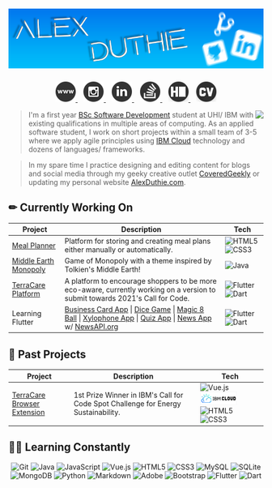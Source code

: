 # [![Alex Duthie | GitHub Banner](https://raw.githubusercontent.com/AlexDuthie/AlexDuthie/main/images/github-banner.png)](https://www.linkedin.com/in/alexduthielnkdn/)

<p align="center">
    <a href="https://alexduthie.me">
        <img
             src="https://raw.githubusercontent.com/AlexDuthie/AlexDuthie/main/images/social_media_icons/40x40/website.png">
    </a>&nbsp;&nbsp;
    <a href="https://instagram.com/alexduffdev">
        <img
             src="https://raw.githubusercontent.com/AlexDuthie/AlexDuthie/main/images/social_media_icons/40x40/instagram.png">
    </a>&nbsp;&nbsp;
    <a href="https://www.linkedin.com/in/alexduthielnkdn/">
        <img src="https://raw.githubusercontent.com/AlexDuthie/AlexDuthie/main/images/social_media_icons/40x40/linkedin.png">
    </a>&nbsp;&nbsp;
    <a href="https://stackoverflow.com/users/14725277/alex-duthie">
        <img src="https://raw.githubusercontent.com/AlexDuthie/AlexDuthie/main/images/social_media_icons/40x40/stack-overflow.png">
    </a>&nbsp;&nbsp;
    <a href="https://www.hackerrank.com/alexduthie">
        <img
             src="https://raw.githubusercontent.com/AlexDuthie/AlexDuthie/main/images/social_media_icons/40x40/hackerrank.png">
    </a>&nbsp;&nbsp;
    <a href="https://github.com/AlexDuthie/AlexDuthie/blob/main/cv/Alex-Duthie-Curriculum-Vitae.md">
        <img
             src="https://raw.githubusercontent.com/AlexDuthie/AlexDuthie/main/images/social_media_icons/40x40/cv.png">
    </a>
</p>

<p>
    <img align="right" src="https://github-readme-stats.vercel.app/api/top-langs/?username=alexduthie&layout=compact&theme=light&hide_langs_below=1" />
</p>

> I'm a first year [BSc Software Development](https://www.uhi.ac.uk/en/courses/bsc-hons-applied-software-development/#tabanchor) student at UHI/ IBM with existing qualifications in multiple areas of computing. As an applied software student, I work on short projects within a small team of 3-5 where we apply agile principles using [IBM Cloud](https://www.ibm.com/uk-en/cloud) technology and dozens of languages/ frameworks.

> In my spare time I practice designing and editing content for blogs and social media through my geeky creative outlet [CoveredGeekly](https://coveredgeekly.com) or updating my personal website [AlexDuthie.com](https://alexduthie.com).

<h2 align="left">
    ✏ Currently Working On
</h2>

<table align="center">
    <thead>
        <tr>
            <th>Project</th>
            <th>Description</th>
            <th>Tech</th>
        <tr>
    </thead>
    <tbody>
        <tr>
            <td>
                <a href="https://github.com/AlexDuthie/meal-planner-app">Meal Planner</a>
            </td>
            <td>Platform for storing and creating meal plans either manually or automatically.</td>
            <td>
                <img alt="HTML5"  src="https://img.shields.io/badge/HTML-239120?style=for-the-badge&logo=html5&logoColor=white"/>
                <img alt="CSS3"  src="https://img.shields.io/badge/CSS-239120?&style=for-the-badge&logo=css3&logoColor=white"/>
            </td>
        </tr>
        <tr>
            <td>
                <a href="">
                    Middle Earth Monopoly
                </a>
            </td>
            <td>
                Game of Monopoly with a theme inspired by Tolkien's Middle Earth!
            </td>
            <td>
                <img alt="Java" src="https://img.shields.io/badge/Java-%23ED8B00.svg?&style=for-the-badge&logo=java&logoColor=white"/>
            </td>
        </tr>
        <tr>
            <td>
                <a href="https://github.com/TerraCare-com">TerraCare Platform</a>
            </td>
            <td>
                A platform to encourage shoppers to be more eco-aware, currently working on a version to submit towards 2021's Call for Code.
            </td>
            <td>
                <img alt="Flutter" src="https://img.shields.io/badge/Flutter-02569B?style=for-the-badge&logo=flutter&logoColor=white"/>
                <img alt="Dart" src="https://img.shields.io/badge/Dart-0175C2?style=for-the-badge&logo=dart&logoColor=white"/>
            </td>
        </tr>
        <tr>
            <td>
                Learning Flutter
            </td>
            <td>
                <a href="https://github.com/AlexDuthie/business-card-app">Business Card App</a> |
                <a href="https://github.com/AlexDuthie/flutter-dice-app">Dice Game</a> |
                <a href="https://github.com/AlexDuthie/magic8ball-app">Magic 8 Ball</a> |
                <a href="https://github.com/AlexDuthie/xylophone-app">Xylophone App</a> |
                <a href="https://github.com/AlexDuthie/quiz-app">Quiz App</a> |
                <a href="https://github.com/AlexDuthie/NewsApp">News App</a> w/ <a href="https://newsapi.org/">NewsAPI.org</a>
            </td>
            <td>
                <img alt="Flutter" src="https://img.shields.io/badge/Flutter-02569B?style=for-the-badge&logo=flutter&logoColor=white"/>
                <img alt="Dart" src="https://img.shields.io/badge/Dart-0175C2?style=for-the-badge&logo=dart&logoColor=white"/>
            </td>
        </tr>
    </tbody>
</table>

<h2 align="left">
    👏 Past Projects
</h2>

<table align="center">
    <thead>
        <tr>
            <th>Project</th>
            <th>Description</th>
            <th>Tech</th>
        <tr>
    </thead>
    <tbody>
        <tr>
            <td>
                <a href="https://github.com/AlexDuthie/TerraCare">
                    TerraCare Browser Extension
                </a>
            </td>
            <td>
                1st Prize Winner in IBM's Call for Code Spot Challenge for Energy Sustainability.
            </td>
            <td>
                <img alt="Vue.js" src="https://img.shields.io/badge/Vue.js%20-%2335495e.svg?&style=for-the-badge&logo=vue.js&logoColor=%234FC08D"/>
                <img alt="IBM Cloud"  src="images/ibm-cloud-logo.png"/>
                <img alt="HTML5"  src="https://img.shields.io/badge/HTML-239120?style=for-the-badge&logo=html5&logoColor=white"/>
                <img alt="CSS3"  src="https://img.shields.io/badge/CSS-239120?&style=for-the-badge&logo=css3&logoColor=white"/>
            </td>
        </tr>
    </tbody>
</table>


<h2 align="left">
    👩‍💻 Learning Constantly
</h2>

<p align="center">
    <img alt="Git" src="https://img.shields.io/badge/Git-F05032?style=for-the-badge&logo=git&logoColor=white"/>
    <img alt="Java" src="https://img.shields.io/badge/Java-%23ED8B00.svg?&style=for-the-badge&logo=java&logoColor=white"/>
    <img alt="JavaScript"  src="https://img.shields.io/badge/JavaScript-F7DF1E?style=for-the-badge&logo=javascript&logoColor=black"/>
    <img alt="Vue.js"  src="https://img.shields.io/badge/Vue.js%20-%2335495e.svg?&style=for-the-badge&logo=vue.js&logoColor=%234FC08D"/>
    <img alt="HTML5"  src="https://img.shields.io/badge/HTML-239120?style=for-the-badge&logo=html5&logoColor=white"/>
    <img alt="CSS3"  src="https://img.shields.io/badge/CSS-239120?&style=for-the-badge&logo=css3&logoColor=white"/>
    <img alt="MySQL" src="https://img.shields.io/badge/MySQL-00000F?style=for-the-badge&logo=mysql&logoColor=white"/>
    <img alt="SQLite" src="https://img.shields.io/badge/SQLite-07405E?style=for-the-badge&logo=sqlite&logoColor=white"/>
    <img alt="MongoDB" src="https://img.shields.io/badge/MongoDB-4EA94B?style=for-the-badge&logo=mongodb&logoColor=white"/>
    <img alt="Python" src="https://img.shields.io/badge/Python%20-%2314354C.svg?&style=for-the-badge&logo=python&logoColor=white"/>
    <img alt="Markdown"  src="https://img.shields.io/badge/Markdown-%23000000.svg?&style=for-the-badge&logo=markdown&logoColor=white"/>
    <img alt="Adobe" src="https://img.shields.io/badge/Adobe%20-%23FF0000.svg?&style=for-the-badge&logo=adobe&logoColor=white"/>
    <img alt="Bootstrap" src="https://img.shields.io/badge/Bootstrap-563D7C?style=for-the-badge&logo=bootstrap&logoColor=white"/>
    <img alt="Flutter" src="https://img.shields.io/badge/Flutter-02569B?style=for-the-badge&logo=flutter&logoColor=white"/>
    <img alt="Dart" src="https://img.shields.io/badge/Dart-0175C2?style=for-the-badge&logo=dart&logoColor=white"/>
</p>
